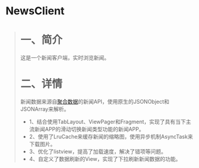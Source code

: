 # NewsClient<br>
> # 一、简介
> 这是一个新闻客户端，实时浏览新闻。
> # 二、详情
> 新闻数据来源自[聚合数据](https://www.juhe.cn/)的新闻API，使用原生的JSONObject和JSONArray来解析。
> * 1、结合使用TabLayout、ViewPager和Fragment，实现了具有当下主流新闻APP的滑动切换新闻类型功能的新闻APP。
> * 2、使用了LruCache来缓存新闻的缩略图，使用异步机制AsyncTask来下载图片。
> * 3、优化了listview，提高了加载速度，解决了错项等问题。
> * 4、自定义了数据刷新的View，实现了下拉刷新新闻数据的功能。
